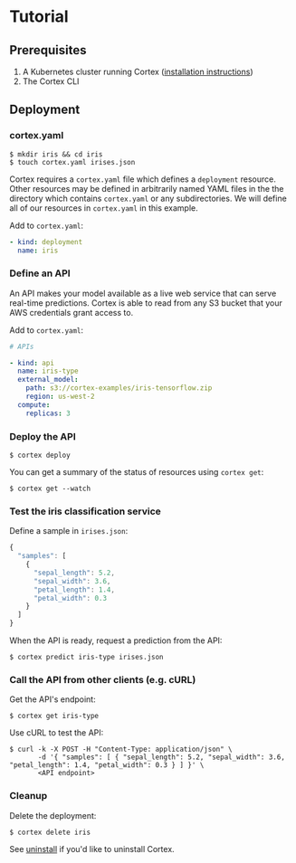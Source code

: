 # Tutorial

## Prerequisites

1. A Kubernetes cluster running Cortex ([installation instructions](../cluster/install.md))
2. The Cortex CLI

## Deployment

### cortex.yaml

```text
$ mkdir iris && cd iris
$ touch cortex.yaml irises.json
```

Cortex requires a `cortex.yaml` file which defines a `deployment` resource. Other resources may be defined in arbitrarily named YAML files in the the directory which contains `cortex.yaml` or any subdirectories. We will define all of our resources in `cortex.yaml` in this example.

Add to `cortex.yaml`:

```yaml
- kind: deployment
  name: iris
```

### Define an API

An API makes your model available as a live web service that can serve real-time predictions. Cortex is able to read from any S3 bucket that your AWS credentials grant access to.

Add to `cortex.yaml`:

```yaml
# APIs

- kind: api
  name: iris-type
  external_model:
    path: s3://cortex-examples/iris-tensorflow.zip
    region: us-west-2
  compute:
    replicas: 3
```

### Deploy the API

```text
$ cortex deploy
```

You can get a summary of the status of resources using `cortex get`:

```text
$ cortex get --watch
```

### Test the iris classification service

Define a sample in `irises.json`:

```javascript
{
  "samples": [
    {
      "sepal_length": 5.2,
      "sepal_width": 3.6,
      "petal_length": 1.4,
      "petal_width": 0.3
    }
  ]
}
```

When the API is ready, request a prediction from the API:

```text
$ cortex predict iris-type irises.json
```

### Call the API from other clients (e.g. cURL)

Get the API's endpoint:

```text
$ cortex get iris-type
```

Use cURL to test the API:

```text
$ curl -k -X POST -H "Content-Type: application/json" \
       -d '{ "samples": [ { "sepal_length": 5.2, "sepal_width": 3.6, "petal_length": 1.4, "petal_width": 0.3 } ] }' \
       <API endpoint>
```

### Cleanup

Delete the deployment:

```text
$ cortex delete iris
```

See [uninstall](../cluster/uninstall.md) if you'd like to uninstall Cortex.
